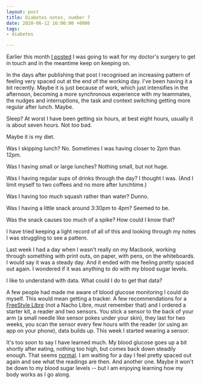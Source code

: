 ```yaml
---
layout: post
title: Diabetes notes, number 7
date: 2020-06-12 16:00:00 +0000
tags:
- diabetes

---
```

Earlier this month [I posted](https://www.ermlikeyeah.com/diabetes-notes-number-6/) I was going to wait for my doctor's surgery to get in touch and in the meantime keep on keeping on.

In the days after publishing that post I recognised an increasing pattern of feeling very spaced out at the end of the working day. I've been having it a bit recently. Maybe it is just because of work, which just intensifies in the afternoon, becoming a more synchronous experience with my teammates, the nudges and interruptions, the task and context switching getting more regular after lunch. Maybe.

Sleep? At worst I have been getting six hours, at best eight hours, usually it is about seven hours. Not _too_ bad.

Maybe it is my diet.

Was I skipping lunch? No. Sometimes I was having closer to 2pm than 12pm.

Was I having small or large lunches? Nothing small, but not huge.

Was I having regular sups of drinks through the day? I thought I was. (And I limit myself to two coffees and no more after lunchtime.)

Was I having too much squash rather than water? Dunno.

Was I having a little snack around 3:30pm to 4pm? Seemed to be.

Was the snack causes too much of a spike? How could I know that?

I have tried keeping a light record of all of this and looking through my notes I was struggling to see a pattern.

Last week I had a day when I wasn't really on my Macbook, working through something with print outs, on paper, with pens, on the whiteboards. I would say it was a steady day. And it ended with me feeling pretty spaced out again. I wondered if it was anything to do with my blood sugar levels.

I like to understand with data. What could I do to get that data?

A few people had made me aware of blood glucose monitoring I could do myself. This would mean getting a tracker. A few recommendations for a [FreeStyle Libre](https://www.freestylelibre.co.uk/libre/products/starter-pack.html) (not a Nacho Libre, must remember that) and I ordered a starter kit, a reader and two sensors. You stick a sensor to the back of your arm (a small needle like sensor pokes under your skin), they last for two weeks, you scan the sensor every few hours with the reader (or using an app on your phone), data builds up. This week I started wearing a sensor.

It's too soon to say I have learned much. My blood glucose goes up a bit shortly after eating, nothing too high, but comes back down steadily enough. That seems [normal](https://www.diabetes.co.uk/diabetes_care/blood-sugar-level-ranges.html). I am waiting for a day I feel pretty spaced out again and see what the readings are then. And another one. Maybe it won't be down to my blood sugar levels -- but I am enjoying learning how my body works as I go along.